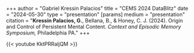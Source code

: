 +++
author = "Gabriel Kressin Palacios"
title = "CEMS 2024 DataBlitz"
date = "2024-05-30"
type = "presentation"
[params]
    medium = "presentation"
    citation = "**Kressin Palacios, G.**, Bellana, B., & Honey, C. J. (2024). Origin and Control of Persistent Mental Content. *Context and Episodic Memory Symposium,* Philadelphia PA."
+++

{{< youtube KktPRRaljQM >}}
